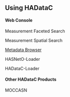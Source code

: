 ## Using HADataC

#### Web Console

Measurement Faceted Search

Measurement Spatial Search

[Metadata Browser](https://github.com/paulopinheiro1234/hadatac/wiki/HADataC-User-Guide:--Metadata-Browser)
 
HASNetO-Loader

HADataC-Loader

#### Other HADataC Products

MOCCASN
